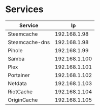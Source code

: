 # Services

| Service        | Ip            |
| -------------- | ------------- |
| Steamcache     | 192.168.1.98  |
| Steamcache-dns | 192.168.1.98  |
| Pihole         | 192.168.1.99  |
| Samba          | 192.168.1.100 |
| Plex           | 192.168.1.101 |
| Portainer      | 192.168.1.102 |
| Netdata        | 192.168.1.103 |
| RiotCache      | 192.168.1.104 |
| OriginCache    | 192.168.1.105 |